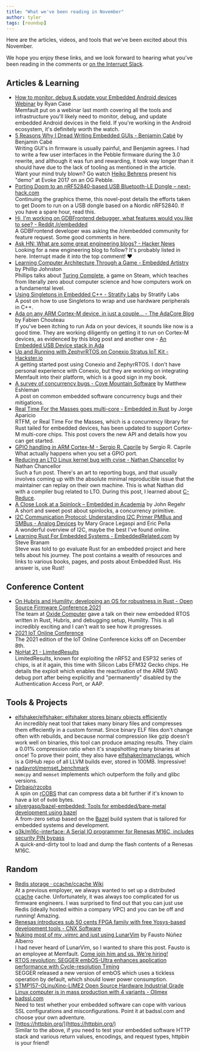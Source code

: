 ```yaml
---
title: "What we've been reading in November"
author: tyler
tags: [roundup]
---
```


<!-- excerpt start -->

Here are the articles, videos, and tools that we've been excited about this
November.

<!-- excerpt end -->

We hope you enjoy these links, and we look forward to hearing what you've been
reading in the comments or [on the Interrupt Slack](https://interrupt-slack.herokuapp.com/).

## Articles & Learning

- [How to monitor, debug & update your Embedded Android devices Webinar](https://go.memfault.com/how-to-monitor-debug-update-your-android-os-devices-webinar) by Ryan Case<br>
  Memfault put on a webinar last month covering all the tools and infrastructure you'll likely need to monitor, debug, and update embedded Android devices in the field. If you're working in the Android ecosystem, it's definitely worth the watch.
- [5 Reasons Why I Dread Writing Embedded GUIs - Benjamin Cabé](https://blog.benjamin-cabe.com/2021/10/21/5-reasons-why-i-dread-writing-embedded-guis) by Benjamin Cabé<br>
  Writing GUI's in firmware is usually painful, and Benjamin agrees. I had to write a few user interfaces in the Pebble firmware during the 3.0 rewrite, and although it was fun and rewarding, it took way longer than it should have due to the lack of tooling as mentioned in the article. <br>
  Want your mind truly blown? Go watch [Heiko Behrens](https://www.youtube.com/watch?v=UC-ru1P3GVo) present his "demo" at Evoke 2017 on an OG Pebble.
- [Porting Doom to an nRF52840-based USB Bluetooth-LE Dongle – next-hack.com](https://next-hack.com/index.php/2021/11/13/porting-doom-to-an-nrf52840-based-usb-bluetooth-le-dongle/)<br>
  Continuing the graphics theme, this novel-post details the efforts taken to get Doom to run on a USB dongle based on a Nordic nRF52840. If you have a spare hour, read this.
- [Hi, I'm working on GDBFrontend debugger, what features would you like to see? - Reddit /r/embedded](https://old.reddit.com/r/embedded/comments/qzx7ds/hi_im_working_on_gdbfrontend_debugger_what/)<br>
  A GDBFrontend developer was asking the /r/embedded community for feature request. Some good comments in here.
- [Ask HN: What are some great engineering blogs? - Hacker News](https://news.ycombinator.com/item?id=29237308#29237920)<br>
  Looking for a new engineering blog to follow? It's probably listed in here. Interrupt made it into the top comment! ❤️
- [Learning Computer Architecture Through a Game - Embedded Artistry](https://embeddedartistry.com/blog/2021/11/29/learning-computer-architecture-through-a-game/) by Phillip Johnston<br>
  Phillips talks about [Turing Complete](https://turingcomplete.game/), a game on Steam, which teaches from literally zero about computer science and how computers work on a fundamental level.
- [Using Singletons in Embedded C++ - Stratify Labs](https://blog.stratifylabs.dev/device/2021-11-29-Using-Singletons-in-embedded-cpp/) by Stratify Labs<br>
  A post on how to use Singletons to wrap and use hardware peripherals in C++.
- [Ada on any ARM Cortex-M device, in just a couple… - The AdaCore Blog](https://blog.adacore.com/ada-on-any-arm-cortex-m-device-in-just-a-couple-minutes) by Fabien Chouteau<br>
  If you've been itching to run Ada on your devices, it sounds like now is a good time. They are working diligently on getting it to run on Cortex-M devices, as evidenced by this blog post and another one - [An Embedded USB Device stack in Ada](https://blog.adacore.com/an-embedded-usb-device-stack-in-ada)
- [Up and Running with ZephyrRTOS on Conexio Stratus IoT Kit - Hackster.io](https://www.hackster.io/piyareraj/up-and-running-with-zephyrrtos-on-conexio-stratus-iot-kit-4661a3)<br>
  A getting started post using Conexio and ZephyrRTOS. I don't have personal experience with Conexio, but they are working on integrating Memfault into their platform, which is a good sign in my book.
- [A survey of concurrency bugs - Cove Mountain Software](https://covemountainsoftware.com/2021/03/01/a-survey-of-concurrency-bugs/) by Matthew Eshleman<br>
  A post on common embedded software concurrency bugs and their mitigations.
- [Real Time For the Masses goes multi-core - Embedded in Rust](https://blog.japaric.io/multicore-rtfm/) by Jorge Aparicio<br>
  RTFM, or Real Time For the Masses, which is a concurrency library for Rust tailed for embedded devices, has been updated to support Cortex-M multi-core chips. This post covers the new API and details how you can get started.
- [GPIO handling in ARM Cortex-M - Sergio R. Caprile](http://www.scaprile.com/2021/10/28/gpio-handling-in-arm-cortex-m/) by Sergio R. Caprile<br>
  What actually happens when you set a GPIO port.
- [Reducing an LTO Linux kernel bug with cvise - Nathan Chancellor](https://nathanchance.dev/posts/cvise-lto-kernel-bug/) by Nathan Chancellor<br>
  Such a fun post. There's an art to reporting bugs, and that usually involves coming up with the absolute minimal reproducible issue that the maintainer can replay on their own machine. This is what Nathan did with a compiler bug related to LTO. During this post, I learned about [C-Reduce](https://embed.cs.utah.edu/creduce/).
- [A Close Look at a Spinlock – Embedded in Academia](https://blog.regehr.org/archives/2173) by John Regehr<br>
  A short and sweet post about spinlocks, a concurrency primitive.
- [I2C Communication Protocol: Understanding I2C Primer PMBus and SMBus - Analog Devices](https://www.analog.com/en/analog-dialogue/articles/i2c-communication-protocol-understanding-i2c-primer-pmbus-and-smbus.html) by Mary Grace Legaspi and Eric Peňa<br>
  A wonderful overview of I2C, maybe the best I've found online.
- [Learning Rust For Embedded Systems - EmbeddedRelated.com](https://www.embeddedrelated.com/showarticle/1432.php) by Steve Branam<br>
  Steve was told to go evaluate Rust for an embedded project and here tells about his journey. The post contains a wealth of resources and links to various books, pages, and posts about Embedded Rust. His answer is, use Rust!

## Conference Content

- [On Hubris and Humility: developing an OS for robustness in Rust - Open Source Firmware Conference 2021](https://talks.osfc.io/osfc2021/talk/JTWYEH/)<br>
  The team at [Oxide Computer](https://oxide.computer/) gave a talk on their new embedded RTOS written in Rust, Hubris, and debugging setup, Humility. This is all incredibly exciting and I can't wait to see how it progresses.
- [2021 IoT Online Conference](https://www.iotonlineconference.com/)<br>
  The 2021 edition of the IoT Online Conference kicks off on December 8th.
- [NoHat 21 - LimitedResults](https://limitedresults.com/2021/11/nohat-21/)<br>
  LimitedResults, known for exploiting the nRF52 and ESP32 series of chips, is at it again, this time with Silicon Labs EFM32 Gecko chips. He details the exploit which enables the reactivation of the ARM SWD debug port after being explicitly and "permanently" disabled by the Authentication Access Port, or AAP.

## Tools & Projects

- [elfshaker/elfshaker: elfshaker stores binary objects efficiently](https://github.com/elfshaker/elfshaker)<br>
  An incredibly neat tool that takes many binary files and compresses them effeciently in a custom format. Since binary ELF files don't change often with rebuilds, and because normal compression like gzip doesn't work well on binaries, this tool can produce amazing results. They claim a 0.01% compression ratio when it's snapshotting many binaries at once! To prove their point, they also have [elfshaker/manyclangs](https://github.com/elfshaker/manyclangs), which is a GitHub repo of all LLVM builds ever, stored in 100MB. Impressive!
- [nadavrot/memset_benchmark](https://github.com/nadavrot/memset_benchmark)<br>
  `memcpy` and `memset` implements which outperform the folly and glibc versions.
- [Dirbaio/rzcobs](https://github.com/dirbaio/rzcobs)<br>
  A spin on [rCOBS](https://github.com/Dirbaio/rcobs) that can compress data a bit further if it's known to have a lot of `0x00` bytes.
- [silvergasp/bazel-embedded: Tools for embedded/bare-metal development using bazel](https://github.com/silvergasp/bazel-embedded)<br>
  A from-zero setup based on the [Bazel](https://bazel.build/) build system that is tailored for embedded systems and development.
- [q3k/m16c-interface: A Serial IO programmer for Renesas M16C, includes security PIN bypass](https://github.com/q3k/m16c-interface)<br>
  A quick-and-dirty tool to load and dump the flash contents of a Renesas M16C.

## Random

- [Redis storage · ccache/ccache Wiki](https://github.com/ccache/ccache/wiki/Redis-storage)<br>
  At a previous employer, we always wanted to set up a distributed [ccache](https://ccache.dev/) cache. Unfortunately, it was always too complicated for us firmware engineers. I was surprised to find out that you can just use Redis (ideally hosted within a company VPC) and you can be off and running! Amazing.
- [Renesas introduces sub 50 cents FPGA family with free Yosys-based development tools - CNX Software](https://www.cnx-software.com/2021/11/22/renesas-50-cents-fpga-forgefpga-yosys-development-tools/?amp=1)
- [Nuking most of my .vimrc and just using LunarVim](https://fnune.com/2021/11/20/nuking-most-of-my-vimrc-and-just-using-lunarvim/) by Fausto Núñez Alberro<br>
  I had never heard of LunarVim, so I wanted to share this post. Fausto is an employee at Memfault. [Come join him and us. We're hiring!](https://jobs.lever.co/memfault)
- [RTOS revolution: SEGGER embOS-Ultra enhances application performance with Cycle-resolution Timing](https://www.segger.com/news/rtos-revolution-segger-embos-ultra-enhances-application-performance-with-cycle-resolution-timing/)<br>
  SEGGER released a new version of embOS which uses a tickless operation by default, which should lower power consumption.
- [STMP157-OLinuXino-LIME2 Open Source Hardware Industrial Grade Linux computer is in mass production with 4 variants - Olimex](https://olimex.wordpress.com/2021/10/29/stmp157-olinuxino-lime2-open-source-hardware-industrial-grade-linux-computer-is-in-mass-production-with-4-variants/)
- [badssl.com](https://badssl.com/)<br>
  Need to test whether your embedded software can cope with various SSL configurations and misconfigurations. Point it at badssl.com and choose your own adventure.
- [https://httpbin.org/](https://httpbin.org/)<br>
  Similar to the above, if you need to test your embedded software HTTP stack and various return values, encodings, and request types, httpbin is your friend!
